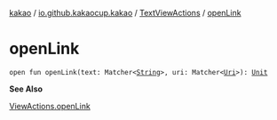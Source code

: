 [kakao](../../index.md) / [io.github.kakaocup.kakao](../index.md) / [TextViewActions](index.md) / [openLink](./open-link.md)

# openLink

`open fun openLink(text: Matcher<`[`String`](https://kotlinlang.org/api/latest/jvm/stdlib/kotlin/-string/index.html)`>, uri: Matcher<`[`Uri`](https://developer.android.com/reference/android/net/Uri.html)`>): `[`Unit`](https://kotlinlang.org/api/latest/jvm/stdlib/kotlin/-unit/index.html)

**See Also**

[ViewActions.openLink](#)

